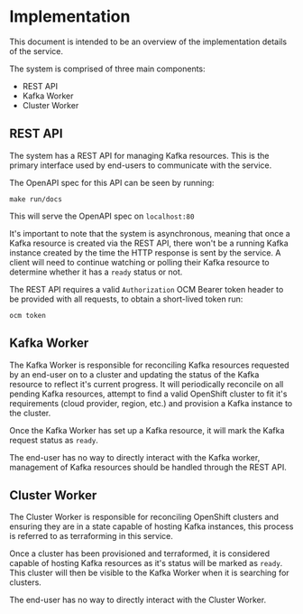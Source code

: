 # Implementation

This document is intended to be an overview of the implementation details of the service.

The system is comprised of three main components:

- REST API
- Kafka Worker
- Cluster Worker

## REST API

The system has a REST API for managing Kafka resources. This is the primary interface used by
end-users to communicate with the service.

The OpenAPI spec for this API can be seen by running:

```
make run/docs
```

This will serve the OpenAPI spec on `localhost:80`

It's important to note that the system is asynchronous, meaning that once a Kafka resource is
created via the REST API, there won't be a running Kafka instance created by the time the HTTP
response is sent by the service. A client will need to continue watching or polling their Kafka
resource to determine whether it has a `ready` status or not.

The REST API requires a valid `Authorization` OCM Bearer token header to be provided with all
requests, to obtain a short-lived token run:

```
ocm token
```

## Kafka Worker

The Kafka Worker is responsible for reconciling Kafka resources requested by an end-user on to a
cluster and updating the status of the Kafka resource to reflect it's current progress. It will
periodically reconcile on all pending Kafka resources, attempt to find a valid OpenShift cluster to
fit it's requirements (cloud provider, region, etc.) and provision a Kafka instance to the cluster.

Once the Kafka Worker has set up a Kafka resource, it will mark the Kafka request status as
`ready`.

The end-user has no way to directly interact with the Kafka worker, management of Kafka resources
should be handled through the REST API.

## Cluster Worker

The Cluster Worker is responsible for reconciling OpenShift clusters and ensuring they are in a
state capable of hosting Kafka instances, this process is referred to as terraforming in this
service.

Once a cluster has been provisioned and terraformed, it is considered capable of hosting Kafka
resources as it's status will be marked as `ready`. This cluster will then be visible to the Kafka
Worker when it is searching for clusters.

The end-user has no way to directly interact with the Cluster Worker.